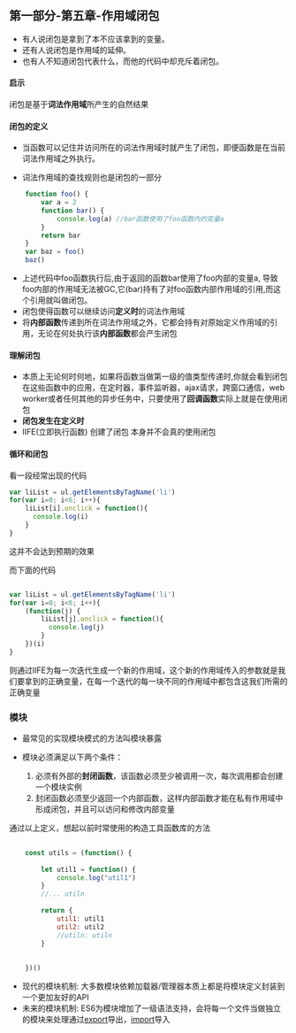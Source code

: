 ## 第一部分-第五章-作用域闭包
	
- 有人说闭包是拿到了本不应该拿到的变量。
- 还有人说闭包是作用域的延伸。
- 也有人不知道闭包代表什么，而他的代码中却充斥着闭包。


#### 启示
	
闭包是基于**词法作用域**所产生的自然结果 


#### 闭包的定义

- 当函数可以记住并访问所在的词法作用域时就产生了闭包，即便函数是在当前词法作用域之外执行。

- 词法作用域的查找规则也是闭包的一部分

```javascript
	function foo() {
		var a = 2
		function bar() {
			console.log(a) //bar函数使用了foo函数内的变量a
		}
		return bar
	}
	var baz = foo()
	baz()
```

- 上述代码中foo函数执行后,由于返回的函数bar使用了foo内部的变量a, 导致foo内部的作用域无法被GC,它(bar)持有了对foo函数内部作用域的引用,而这个引用就叫做闭包。
- 闭包使得函数可以继续访问**定义时**的词法作用域
- 将**内部函数**传递到所在词法作用域之外，它都会持有对原始定义作用域的引用，无论在何处执行该**内部函数**都会产生闭包

#### 理解闭包

- 本质上无论何时何地，如果将函数当做第一级的值类型传递时,你就会看到闭包在这些函数中的应用，在定时器，事件监听器，ajax请求，跨窗口通信，web worker或者任何其他的异步任务中，只要使用了**回调函数**实际上就是在使用闭包
- **闭包发生在定义时**
- IIFE(立即执行函数) 创建了闭包 本身并不会真的使用闭包

#### 循环和闭包

看一段经常出现的代码 

```javascript
var liList = ul.getElementsByTagName('li')
for(var i=0; i<6; i++){
	liList[i].onclick = function(){
	  console.log(i)
	}
}

```

这并不会达到预期的效果

而下面的代码

```javascript

var liList = ul.getElementsByTagName('li')
for(var i=0; i<6; i++){
	(function(j) {
		liList[j].onclick = function(){
		  console.log(j)
		}
	})(i)
}

```

则通过IIFE为每一次迭代生成一个新的作用域，这个新的作用域传入的参数就是我们要拿到的正确变量，在每一个迭代的每一块不同的作用域中都包含这我们所需的正确变量


### 模块

- 最常见的实现模块模式的方法叫模块暴露

- 模块必须满足以下两个条件：

	1. 必须有外部的**封闭函数**，该函数必须至少被调用一次，每次调用都会创建一个模块实例
	2. 封闭函数必须至少返回一个内部函数，这样内部函数才能在私有作用域中形成闭包，并且可以访问和修改内部变量

通过以上定义，想起以前时常使用的构造工具函数库的方法

```javascript
	
	const utils = (function() {
		
		let util1 = function() {
			console.log("util1")
		}
		//... utiln
		
		return {
			util1: util1
			util2: util2
			//utiln: utiln
		}
		
	
	})()

```

- 现代的模块机制:
	大多数模块依赖加载器/管理器本质上都是将模块定义封装到一个更加友好的API
- 未来的模块机制:
	ES6为模块增加了一级语法支持，会将每一个文件当做独立的模块来处理通过[export](https://developer.mozilla.org/zh-CN/docs/Web/JavaScript/Reference/Statements/export)导出，[import](https://developer.mozilla.org/zh-CN/docs/Web/JavaScript/Reference/Statements/import)导入





